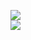 [![](https://img.shields.io/badge/Made%20With-Github%20Spray-lightgrey.svg?style=for-the-badge&logo=github)](https://github.com/Annihil/github-spray#4721)  
[![](https://i.imgur.com/2DrTn0Z.gif)](https://github.com/Annihil/github-spray)